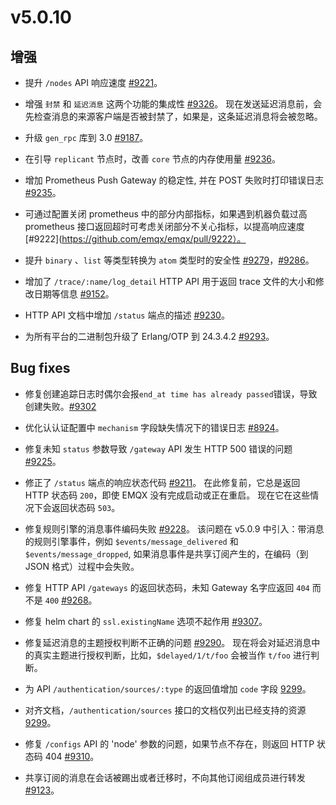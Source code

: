 # v5.0.10

## 增强

- 提升 `/nodes` API 响应速度 [#9221](https://github.com/emqx/emqx/pull/9221)。

- 增强 `封禁` 和 `延迟消息` 这两个功能的集成性 [#9326](https://github.com/emqx/emqx/pull/9326)。
  现在发送延迟消息前，会先检查消息的来源客户端是否被封禁了，如果是，这条延迟消息将会被忽略。

- 升级 `gen_rpc` 库到 3.0 [#9187](https://github.com/emqx/emqx/pull/9187)。

- 在引导 `replicant` 节点时，改善 `core` 节点的内存使用量 [#9236](https://github.com/emqx/emqx/pull/9236)。

- 增加 Prometheus Push Gateway 的稳定性, 并在 POST 失败时打印错误日志 [#9235](http://github.com/emqx/emqx/pull/9235)。

- 可通过配置关闭 prometheus 中的部分内部指标，如果遇到机器负载过高 prometheus 接口返回超时可考虑关闭部分不关心指标，以提高响应速度 [#9222](https://github.com/emqx/emqx/pull/9222）。

- 提升 `binary` 、`list` 等类型转换为 `atom` 类型时的安全性 [#9279](https://github.com/emqx/emqx/pull/9279)，[#9286](https://github.com/emqx/emqx/pull/9286)。

- 增加了 `/trace/:name/log_detail` HTTP API 用于返回 trace 文件的大小和修改日期等信息 [#9152](https://github.com/emqx/emqx/pull/9152)。

- HTTP API 文档中增加 `/status` 端点的描述 [#9230](https://github.com/emqx/emqx/pull/9230)。

- 为所有平台的二进制包升级了 Erlang/OTP 到 24.3.4.2 [#9293](https://github.com/emqx/emqx/pull/9293)。

## Bug fixes

- 修复创建追踪日志时偶尔会报`end_at time has already passed`错误，导致创建失败。[#9302](https://github.com/emqx/emqx/pull/9302)

- 优化认认证配置中 `mechanism` 字段缺失情况下的错误日志 [#8924](https://github.com/emqx/emqx/pull/8924)。

- 修复未知 `status` 参数导致 `/gateway` API 发生 HTTP 500 错误的问题 [#9225](https://github.com/emqx/emqx/pull/9225)。

- 修正了 `/status` 端点的响应状态代码 [#9211](https://github.com/emqx/emqx/pull/9211)。
  在此修复前，它总是返回 HTTP 状态码 `200`，即使 EMQX 没有完成启动或正在重启。 现在它在这些情况下会返回状态码 `503`。

- 修复规则引擎的消息事件编码失败 [#9228](https://github.com/emqx/emqx/pull/9228)。
  该问题在 v5.0.9 中引入：带消息的规则引擎事件，例如 `$events/message_delivered` 和
  `$events/message_dropped`, 如果消息事件是共享订阅产生的，在编码（到 JSON 格式）过程中会失败。

- 修复 HTTP API `/gateways` 的返回状态码，未知 Gateway 名字应返回 `404` 而不是 `400` [#9268](https://github.com/emqx/emqx/pull/9268)。


- 修复 helm chart 的 `ssl.existingName` 选项不起作用 [#9307](https://github.com/emqx/emqx/issues/9307)。

- 修复延迟消息的主题授权判断不正确的问题 [#9290](https://github.com/emqx/emqx/pull/9290)。
  现在将会对延迟消息中的真实主题进行授权判断，比如，`$delayed/1/t/foo` 会被当作 `t/foo` 进行判断。


- 为 API `/authentication/sources/:type` 的返回值增加 `code` 字段 [9299](https://github.com/emqx/emqx/pull/9299)。

- 对齐文档，`/authentication/sources` 接口的文档仅列出已经支持的资源 [9299](https://github.com/emqx/emqx/pull/9299)。

- 修复 `/configs` API 的 'node' 参数的问题，如果节点不存在，则返回 HTTP 状态码 404 [#9310](https://github.com/emqx/emqx/pull/9310/)。

- 共享订阅的消息在会话被踢出或者迁移时，不向其他订阅组成员进行转发 [#9123](https://github.com/emqx/emqx/pull/9123)。
